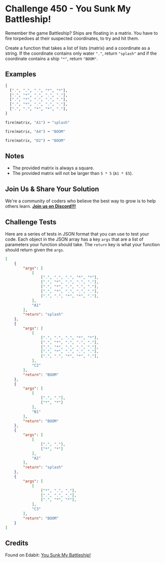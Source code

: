 # Challenge 450 - You Sunk My Battleship!

Remember the game Battleship? Ships are floating in a matrix. You have to fire torpedoes at their suspected coordinates, to try and hit them.

Create a function that takes a list of lists (matrix) and a coordinate as a string. If the coordinate contains only water `"."`, return `"splash"` and if the coordinate contains a ship `"*"`, return `"BOOM"`.

## Examples
```python
[
  [".", ".", ".", "*", "*"],
  [".", "*", ".", ".", "."],
  [".", "*", ".", ".", "."],
  [".", "*", ".", ".", "."],
  [".", ".", "*", "*", "."],
]

fire(matrix, "A1") ➞ "splash"

fire(matrix, "A4") ➞ "BOOM"

fire(matrix, "D2") ➞ "BOOM"
```
## Notes

- The provided matrix is always a square.
- The provided matrix will not be larger than `5 * 5` (`A1 * E5`).

## Join Us & Share Your Solution

We're a community of coders who believe the best way to grow is to help others learn. **[Join us on Discord!!!](https://discord.gg/sfHykntuGy)**

## Challenge Tests

Here are a series of tests in JSON format that you can use to test your code. Each object in the JSON array has a key `args` that are a list of parameters your function should take. The `return` key is what your function should return given the `args`. 
```json
[
    {
        "args": [
            [
                [".", ".", ".", "*", "*"],
                [".", "*", ".", ".", "."],
                [".", "*", ".", ".", "."],
                [".", "*", ".", ".", "."],
                [".", ".", "*", "*", "."],
            ],
            "A1"
        ],
        "return": "splash"
    },
    {
        "args": [
            [
                [".", ".", ".", "*", "*"],
                [".", "*", ".", ".", "."],
                [".", "*", ".", ".", "."],
                [".", "*", ".", ".", "."],
                [".", ".", "*", "*", "."],
            ],
            "C2"
        ],
        "return": "BOOM"
    },
    {
        "args": [
            [
                [".", "."],
                ["*", "*"]
            ],
            "B1"
        ],
        "return": "BOOM"
    },
    {
        "args": [
            [
                [".", "."],
                ["*", "*"]
            ],
            "A2"
        ],
        "return": "splash"
    },
    {
        "args": [
            [
                ["*", ".", "."],
                [".", ".", "."],
                [".", "*", "*"],
            ],
            "C3"
        ],
        "return": "BOOM"
    }
]
```
## Credits

Found on Edabit: [You Sunk My Battleship!](https://edabit.com/challenge/cGqjxKhNqZPZ76zac)
